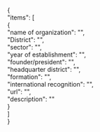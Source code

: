 {<br>
"items": [<br>
{<br>
"name of organization": "",<br>
"District": "",<br>
"sector": "",<br>
"year of establishment": "",<br>
"founder/president": "",<br>
"headquarter district": "",<br>
"formation": "",<br>
"international recognition": "",<br>
"url": "",<br>
"description": ""<br>
}<br>
]<br>
}
